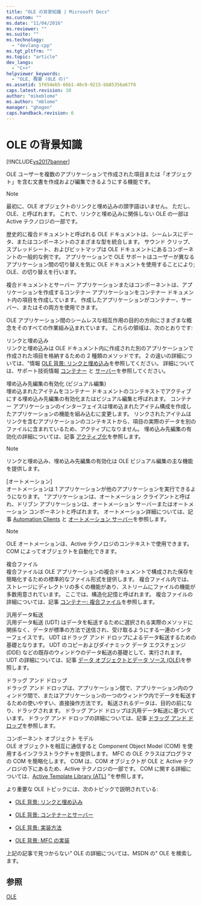 ```yaml
---
title: "OLE の背景知識 | Microsoft Docs"
ms.custom: ""
ms.date: "11/04/2016"
ms.reviewer: ""
ms.suite: ""
ms.technology: 
  - "devlang-cpp"
ms.tgt_pltfrm: ""
ms.topic: "article"
dev_langs: 
  - "C++"
helpviewer_keywords: 
  - "OLE, 概要 (OLE の)"
ms.assetid: 5f654eb5-66b1-40c9-9215-bb85356a67f8
caps.latest.revision: 10
author: "mikeblome"
ms.author: "mblome"
manager: "ghogen"
caps.handback.revision: 6
---
```

# OLE の背景知識
[!INCLUDE[vs2017banner](../assembler/inline/includes/vs2017banner.md)]

OLE ユーザーを複数のアプリケーションで作成された項目または「オブジェクト」を含む文書を作成および編集できるようにする機能です。  
  
> [!NOTE]
>  最初に、OLE オブジェクトのリンクと埋め込みの頭字語はいません。  ただし、OLE、と呼ばれます。  これで、リンクと埋め込みに関係しない OLE の一部は Active テクノロジの一部です。  
  
 歴史的に複合ドキュメントと呼ばれる OLE ドキュメントは、シームレスにデータ、またはコンポーネントのさまざまな型を統合します。  サウンド クリップ、スプレッドシート、およびビットマップは OLE ドキュメントにあるコンポーネントの一般的な例です。  アプリケーションで OLE サポートはユーザーが異なるアプリケーション間の切り替えを気に OLE ドキュメントを使用することにより; OLE、の切り替えを行います。  
  
 複合ドキュメントとサーバー アプリケーションまたはコンポーネントは、アプリケーションを作成するコンテナー アプリケーションをコンテナー ドキュメント内の項目を作成しています。  作成したアプリケーションがコンテナー、サーバー、またはその両方を使用できます。  
  
 OLE アプリケーション間のシームレスな相互作用の目的の方向にさまざまな概念をそのすべての作業組み込まれています。  これらの領域は、次のとおりです:  
  
 リンクと埋め込み  
 リンクと埋め込みは OLE ドキュメント内に作成された別のアプリケーションで作成された項目を格納するための 2 種類のメソッドです。  2 の違いの詳細については、"情報 [OLE 背景: リンクと埋め込み](../mfc/ole-background-linking-and-embedding.md)を参照してください。  詳細については、サポート技術情報 [コンテナー](../mfc/containers.md) と [サーバー](../mfc/servers.md)を参照してください。  
  
 埋め込み先編集の有効化 \(ビジュアル編集\)  
 埋め込まれたアイテムをコンテナー ドキュメントのコンテキストでアクティブにする埋め込み先編集の有効化またはビジュアル編集と呼ばれます。  コンテナー アプリケーションのインターフェイスは埋め込まれたアイテム構成を作成したアプリケーションの機能を組み込むに変更します。  リンクされたアイテムはリンクを含むアプリケーションのコンテキストから、項目の実際のデータを別のファイルに含まれているため、アクティブになりません。  埋め込み先編集の有効化の詳細については、記事 [アクティブ化](../mfc/activation-cpp.md)を参照します。  
  
> [!NOTE]
>  リンクと埋め込み、埋め込み先編集の有効化は OLE ビジュアル編集の主な機能を提供します。  
  
 \[オートメーション\]  
 オートメーションは 1 アプリケーションが他のアプリケーションを実行できるようになります。  "アプリケーションは、オートメーション クライアントと呼ばれ、ドリブン アプリケーションは、オートメーション サーバーまたはオートメーション コンポーネントと呼ばれます。  オートメーション詳細については、記事 [Automation Clients](../mfc/automation-clients.md) と [オートメーション サーバー](../mfc/automation-servers.md)を参照します。  
  
> [!NOTE]
>  OLE オートメーションは、Active テクノロジのコンテキストで使用できます。  COM によってオブジェクトを自動化できます。  
  
 複合ファイル  
 複合ファイルは OLE アプリケーションの複合ドキュメントで構成された保存を簡略化するための標準的なファイル形式を提供します。  複合ファイル内では、ストレージにディレクトリの多くの機能があり、ストリームにファイルの機能が多数用意されています。  ここでは、構造化記憶と呼ばれます。  複合ファイルの詳細については、記事 [コンテナー: 複合ファイル](../mfc/containers-compound-files.md)を参照します。  
  
 汎用データ転送  
 汎用データ転送 \(UDT\) はデータを転送するために選択される実際のメソッドに関係なく、データが標準の方法で送信され、受け取るようにする一連のインターフェイスです。  UDT はドラッグ アンド ドロップによるデータ転送するための基礎となります。  UDT のコピーおよびダイナミック データ エクスチェンジ \(DDE\) などの既存のウィンドウのデータ転送の基礎として、実行されます。  UDT の詳細については、記事 [データ オブジェクトとデータ ソース \(OLE\)](../mfc/data-objects-and-data-sources-ole.md)を参照します。  
  
 ドラッグ アンド ドロップ  
 ドラッグ アンド ドロップは、アプリケーション間で、アプリケーション内のウィンドウ間で、またはアプリケーションの一つのウィンドウ内でデータを転送するための使いやすい、直接操作方法です。  転送されるデータは、目的の前になり、ドラッグされます。  ドラッグ アンド ドロップは汎用データ転送に基づいています。  ドラッグ アンド ドロップの詳細については、記事 [ドラッグ アンド ドロップ](../mfc/drag-and-drop-ole.md)を参照します。  
  
 コンポーネント オブジェクト モデル  
 OLE オブジェクトを相互に通信すると Component Object Model \(COM\) を使用するインフラストラクチャを提供します。  MFC の OLE クラスはプログラマの COM を簡略化します。  COM は、COM オブジェクトが OLE と Active テクノロジの下にあるため、Active テクノロジの一部です。  COM に関する詳細については、[Active Template Library \(ATL\)](../atl/active-template-library-atl-concepts.md) "を参照します。  
  
 より重要な OLE トピックには、次のトピックで説明されている:  
  
-   [OLE 背景: リンクと埋め込み](../mfc/ole-background-linking-and-embedding.md)  
  
-   [OLE 背景: コンテナーとサーバー](../mfc/ole-background-containers-and-servers.md)  
  
-   [OLE 背景: 実装方法](../mfc/ole-background-implementation-strategies.md)  
  
-   [OLE 背景: MFC の実装](../mfc/ole-background-mfc-implementation.md)  
  
 上記の記事で見つからない" OLE の詳細については、MSDN の" OLE を検索します。  
  
## 参照  
 [OLE](../mfc/ole-in-mfc.md)
